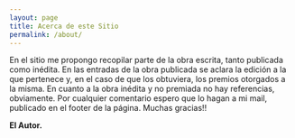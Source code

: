 ```yaml
---
layout: page
title: Acerca de este Sitio
permalink: /about/
---
```


En el sitio me propongo recopilar parte de la obra escrita, tanto publicada como inédita.
En las entradas de la obra publicada se aclara la edición a la que pertenece y, en el caso de que los obtuviera, los premios otorgados a la misma. En cuanto a la obra inédita y no premiada no hay referencias, obviamente.
Por cualquier comentario espero que lo hagan a mi mail, publicado en el footer de la página.
Muchas gracias!!

**El Autor.**
